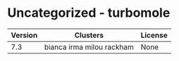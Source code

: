 # Uncategorized - turbomole







| Version | Clusters | License |
| ------- | -------- | ------- |
| 7.3 | bianca irma milou rackham | None |
